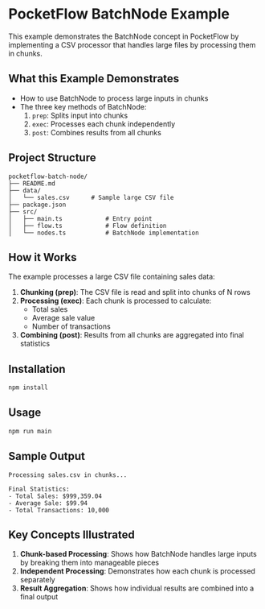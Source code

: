 # PocketFlow BatchNode Example

This example demonstrates the BatchNode concept in PocketFlow by implementing a CSV processor that handles large files by processing them in chunks.

## What this Example Demonstrates

- How to use BatchNode to process large inputs in chunks
- The three key methods of BatchNode:
  1. `prep`: Splits input into chunks
  2. `exec`: Processes each chunk independently
  3. `post`: Combines results from all chunks

## Project Structure

```
pocketflow-batch-node/
├── README.md
├── data/
│   └── sales.csv      # Sample large CSV file
├── package.json
├── src/
│   ├── main.ts            # Entry point
│   ├── flow.ts            # Flow definition
│   └── nodes.ts           # BatchNode implementation
```

## How it Works

The example processes a large CSV file containing sales data:

1. **Chunking (prep)**: The CSV file is read and split into chunks of N rows
2. **Processing (exec)**: Each chunk is processed to calculate:
   - Total sales
   - Average sale value
   - Number of transactions
3. **Combining (post)**: Results from all chunks are aggregated into final statistics

## Installation

```bash
npm install
```

## Usage

```bash
npm run main
```

## Sample Output

```
Processing sales.csv in chunks...

Final Statistics:
- Total Sales: $999,359.04
- Average Sale: $99.94
- Total Transactions: 10,000
```

## Key Concepts Illustrated

1. **Chunk-based Processing**: Shows how BatchNode handles large inputs by breaking them into manageable pieces
2. **Independent Processing**: Demonstrates how each chunk is processed separately
3. **Result Aggregation**: Shows how individual results are combined into a final output
